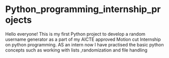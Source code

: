 # Python_programming_internship_projects
Hello everyone! This is my first Python project to develop a random username generator as a part of my AICTE approved Motion cut Internship on python programming. AS an intern now I have practised the basic python concepts such as working with lists ,randomization and  file handling
